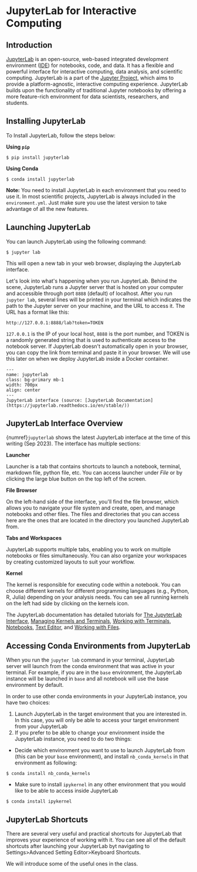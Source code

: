 # JupyterLab for Interactive Computing

## Introduction

[JupyterLab](https://jupyterlab.readthedocs.io/en/stable/) is an open-source, web-based integrated development environment ([IDE](https://www.codecademy.com/article/what-is-an-ide)) for notebooks, code, and data. It has a flexible and powerful interface for interactive computing, data analysis, and scientific computing. JupyterLab is a part of the [Jupyter Project](https://jupyter.org/), which aims to provide a platform-agnostic, interactive computing experience. JupyterLab builds upon the functionality of traditional Jupyter notebooks by offering a more feature-rich environment for data scientists, researchers, and students.



## Installing JupyterLab

To Install JupyterLab, follow the steps below:

**Using `pip`**
```
$ pip install jupyterlab
```

**Using Conda**

```
$ conda install jupyterlab
```

**Note:** You need to install JupyterLab in each environment that you need to use it. In most scientific projects, JupyterLab is always included in the `environment.yml`. Just make sure you use the latest version to take advantage of all the new features. 

## Launching JupyterLab

You can launch JupyterLab using the following command:

```
$ jupyter lab
```

This will open a new tab in your web browser, displaying the JupyterLab interface. 

Let's look into what's happening when you run JupyterLab. Behind the scene, JupyterLab runs a Jupyter server that is hosted on your computer and accessible through port `8888` (default) of localhost. After you run `jupyter lab`, several lines will be printed in your terminal which indicates the path to the Jupyter server on your machine, and the URL to access it. The URL has a format like this:
```
http://127.0.0.1:8888/lab?token=TOKEN
```

`127.0.0.1` is the IP of your local host, `8888` is the port number, and TOKEN is a randomly generated string that is used to authenticate access to the notebook server. If JupyterLab doesn't automatically open in your browser, you can copy the link from terminal and paste it in your browser. We will use this later on when we deploy JupyterLab inside a Docker container. 


```{figure} ../lectures/figures/jupyterlab.png
---
name: jupyterlab
class: bg-primary mb-1
width: 700px
align: center
---
JupyterLab interface (source: [JupyterLab Documentation](https://jupyterlab.readthedocs.io/en/stable/))
```

## JupyterLab Interface Overview

{numref}`jupyterlab` shows the latest JupyterLab interface at the time of this writing (Sep 2023). The interface has multiple sections:

**Launcher**

Launcher is a tab that contains shortcuts to launch a notebook, terminal, markdown file, python file, etc. You can access launcher under *File* or by clicking the large blue button on the top left of the screen. 

**File Browser**

On the left-hand side of the interface, you'll find the file browser, which allows you to navigate your file system and create, open, and manage notebooks and other files. The files and directories that you can access here are the ones that are located in the directory you launched JupyterLab from. 

**Tabs and Workspaces**

JupyterLab supports multiple tabs, enabling you to work on multiple notebooks or files simultaneously. You can also organize your workspaces by creating customized layouts to suit your workflow.

**Kernel**

The kernel is responsible for executing code within a notebook. You can choose different kernels for different programming languages (e.g., Python, R, Julia) depending on your analysis needs. You can see all running kernels on the left had side by clicking on the kernels icon. 

The JupyterLab documentation has detailed tutorials for [The JupyterLab Interface](https://jupyterlab.readthedocs.io/en/stable/user/interface.html), [Managing Kernels and Terminals](https://jupyterlab.readthedocs.io/en/stable/user/running.html), [Working with Terminals](https://jupyterlab.readthedocs.io/en/stable/user/terminal.html), [Notebooks](https://jupyterlab.readthedocs.io/en/stable/user/notebook.html), [Text Editor](https://jupyterlab.readthedocs.io/en/stable/user/file_editor.html), and [Working with Files](https://jupyterlab.readthedocs.io/en/stable/user/files.html).

## Accessing Conda Environments from JupyterLab

When you run the `jupyter lab` command in your terminal, JupyterLab server will launch from the conda environment that was active in your terminal. For example, if you are in the `base` environment, the JupyterLab instance will be launched in `base` and all notebook will use the base environment by default. 

In order to use other conda environments in your JupyterLab instance, you have two choices:

1. Launch JupyterLab in the target environment that you are interested in. In this case, you will only be able to access your target environment from your JupyterLab
1. If you prefer to be able to change your environment inside the JupyterLab instance, you need to do two things:
  - Decide which environment you want to use to launch JupyterLab from (this can be your `base` environment), and install `nb_conda_kernels` in that environment as following:
  ```
  $ conda install nb_conda_kernels
  ```
  - Make sure to install `ipykernel` in any other environment that you would like to be able to access inside JupyterLab
  ```
  $ conda install ipykernel
  ```

## JupyterLab Shortcuts

There are several very useful and practical shortcuts for JupyterLab that improves your experience of working with it. You can see all of the default shortcuts after launching your JupyterLab byt navigating to Settings>Advanced Setting Editor>Keyboard Shortcuts. 

We will introduce some of the useful ones in the class. 

<p>&nbsp;</p>